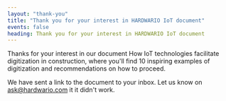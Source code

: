 ```yaml
---
layout: "thank-you"
title: "Thank you for your interest in HARDWARIO IoT document"
events: false
heading: Thank you for your interest in HARDWARIO IoT document
---
```


Thanks for your interest in our document How IoT technologies facilitate digitization in construction, where you'll find 10 inspiring examples of digitization and recommendations on how to proceed.

We have sent a link to the document to your inbox. Let us know on [ask@hardwario.com](mailto:ask@hardwario.com) it it didn't work.
